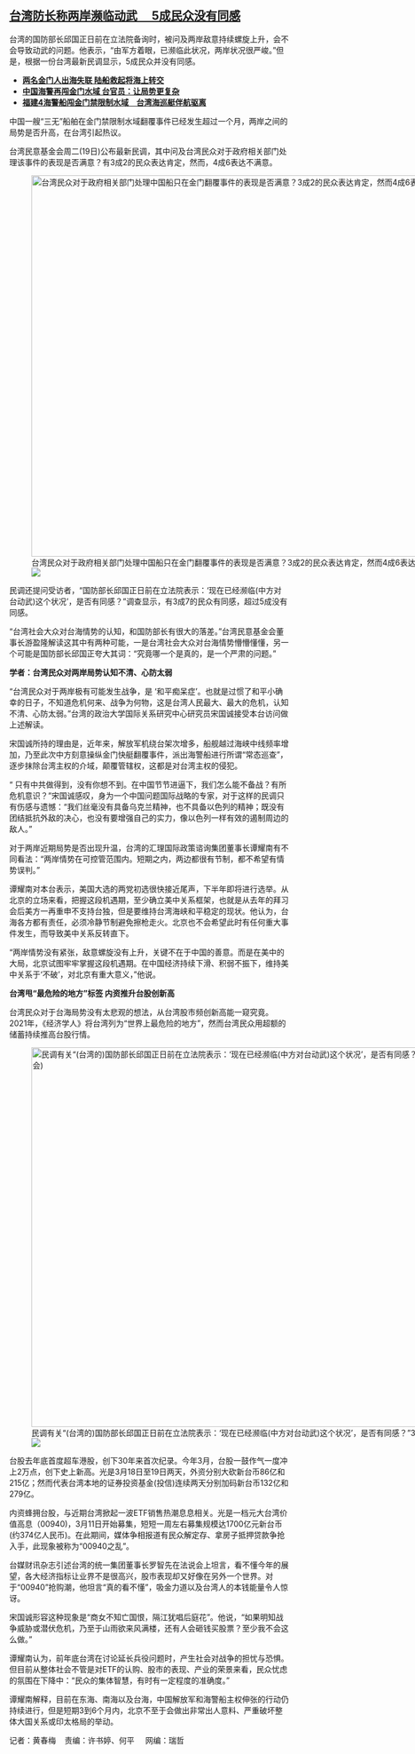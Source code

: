 <!--1710861180000-->
[台湾防长称两岸濒临动武 　5成民众没有同感](https://www.rfa.org/mandarin/yataibaodao/gangtai/hcm1-03192024084433.html)
------

<p>台湾的国防部长邱国正日前在立法院备询时，被问及两岸敌意持续螺旋上升，会不会导致动武的问题。他表示，“由军方着眼，已濒临此状况，两岸状况很严峻。”但是，根据一份台湾最新民调显示，5成民众并没有同感。</p><ul><li><strong><span class="result-title"> <a class="state-published" href="https://www.rfa.org/mandarin/Xinwen/cmh1-03172024232713.html">两名金门人出海失联 陆船救起将海上转交</a> </span></strong></li><li><strong><span class="result-title"><a class="state-published" href="https://www.rfa.org/mandarin/Xinwen/6-03162024170454.html">中国海警再闯金门水域 台官员：让局势更复杂</a></span></strong></li><li><span class="result-title"> <a class="state-published" href="https://www.rfa.org/mandarin/Xinwen/2-03152024112938.html"><strong>福建4海警船闯金门禁限制水域　台湾海巡艇伴航驱离</strong></a> </span></li></ul><p>中国一艘“三无”船舶在金门禁限制水域翻覆事件已经发生超过一个月，两岸之间的局势是否升高，在台湾引起热议。</p><p>台湾民意基金会周二(19日)公布最新民调，其中问及台湾民众对于政府相关部门处理该事件的表现是否满意？有3成2的民众表达肯定，然而，4成6表达不满意。</p><p><figure class="image-richtext image-inline captioned" style="width:1070px;"><img alt="台湾民众对于政府相关部门处理中国船只在金门翻覆事件的表现是否满意？3成2的民众表达肯定，然而4成6表达不满意。(图源：台湾民意基金会)" height="687" src="https://www.rfa.org/mandarin/yataibaodao/gangtai/hcm1-03192024084433.html/91d195807ffb89866c118abf.jpg/@@images/9963a85b-9fd7-4e70-b4e3-6d1301815536.jpeg" title="金門翻覆民調.jpg" width="1070"/><figcaption class="image-caption">台湾民众对于政府相关部门处理中国船只在金门翻覆事件的表现是否满意？3成2的民众表达肯定，然而4成6表达不满意。(图源：台湾民意基金会)</figcaption><small></small><div id="zoomattribute"><a data-caption="台湾民众对于政府相关部门处理中国船只在金门翻覆事件的表现是否满意？3成2的民众表达肯定，然而4成6表达不满意。(图源：台湾民意基金会)" data-fancybox="" href="https://www.rfa.org/mandarin/yataibaodao/gangtai/hcm1-03192024084433.html/91d195807ffb89866c118abf.jpg" id="single_image" title="台湾民众对于政府相关部门处理中国船只在金门翻覆事件的表现是否满意？3成2的民众表达肯定，然而4成6表达不满意。(图源：台湾民意基金会)"><img src="/++plone++rfa-resources/img/icon-zoom.png"/></a></div></figure></p><p>民调还提问受访者，“国防部长邱国正日前在立法院表示：‘现在已经濒临(中方对台动武)这个状况’，是否有同感？”调查显示，有3成7的民众有同感，超过5成没有同感。</p><p>“台湾社会大众对台海情势的认知，和国防部长有很大的落差。”台湾民意基金会董事长游盈隆解读这其中有两种可能，一是台湾社会大众对台海情势懵懵懂懂，另一个可能是国防部长邱国正夸大其词：“究竟哪一个是真的，是一个严肃的问题。”</p><p><strong>学者：台湾民众对两岸局势认知不清、心防太弱</strong></p><p>“台湾民众对于两岸极有可能发生战争，是 ‘和平痴呆症’。也就是过惯了和平小确幸的日子，不知道危机何来、战争为何物，这是台湾人民最大、最大的危机，认知不清、心防太弱。”台湾的政治大学国际关系研究中心研究员宋国诚接受本台访问做上述解读。</p><p>宋国诚所持的理由是，近年来，解放军机绕台架次增多，船舰越过海峡中线频率增加，乃至此次中方刻意操纵金门快艇翻覆事件，派出海警船进行所谓“常态巡查”，逐步抹除台湾主权的介域，颠覆管辖权，这都是对台湾主权的侵犯。</p><p>“ 只有中共做得到，没有你想不到。在中国节节进逼下，我们怎么能不备战？有所危机意识？”宋国诚感叹，身为一个中国问题国际战略的专家，对于这样的民调只有伤感与遗憾：“我们丝毫没有具备乌克兰精神，也不具备以色列的精神；既没有团结抵抗外敌的决心，也没有要增强自己的实力，像以色列一样有效的遏制周边的敌人。”</p><p>对于两岸近期局势是否出现升温，台湾的汇理国际政策谘询集团董事长谭耀南有不同看法：“两岸情势在可控管范围内。短期之内，两边都很有节制，都不希望有情势误判。”</p><p>谭耀南对本台表示，美国大选的两党初选很快接近尾声，下半年即将进行选举。从北京的立场来看，把握这段机遇期，至少确立美中关系框架，也就是从去年的拜习会后美方一再重申不支持台独，但是要维持台湾海峡和平稳定的现状。他认为，台海各方都有责任，必须冷静节制避免擦枪走火。北京也不会希望此时有任何重大事件发生，而导致美中关系反转直下。</p><p>“两岸情势没有紧张，敌意螺旋没有上升，关键不在于中国的善意。而是在美中的大局，北京试图牢牢掌握这段机遇期。在中国经济持续下滑、积弱不振下，维持美中关系于‘不破’，对北京有重大意义，”他说。</p><p><strong>台湾甩“最危险的地方”标签 内资推升台股创新高</strong></p><p>台湾民众对于台海局势没有太悲观的想法，从台湾股市频创新高能一窥究竟。2021年，《经济学人》将台湾列为“世界上最危险的地方”，然而台湾民众用超额的储蓄持续推高台股行情。</p><p><figure class="image-richtext image-inline captioned" style="width:1051px;"><img alt="民调有关“(台湾的)国防部长邱国正日前在立法院表示：‘现在已经濒临(中方对台动武)这个状况’，是否有同感？”3成7民众有同感，超过5成没有。(图源：台湾民意基金会)" height="684" src="https://www.rfa.org/mandarin/yataibaodao/gangtai/hcm1-03192024084433.html/90b1570b6b636c118abf.jpg/@@images/406bc9ee-db28-4770-936d-759edd65c24b.jpeg" title="邱國正民調.jpg" width="1051"/><figcaption class="image-caption">民调有关“(台湾的)国防部长邱国正日前在立法院表示：‘现在已经濒临(中方对台动武)这个状况’，是否有同感？”3成7民众有同感，超过5成没有。(图源：台湾民意基金会)</figcaption><small></small><div id="zoomattribute"><a data-caption="民调有关“(台湾的)国防部长邱国正日前在立法院表示：‘现在已经濒临(中方对台动武)这个状况’，是否有同感？”3成7民众有同感，超过5成没有。(图源：台湾民意基金会)" data-fancybox="" href="https://www.rfa.org/mandarin/yataibaodao/gangtai/hcm1-03192024084433.html/90b1570b6b636c118abf.jpg" id="single_image" title="民调有关“(台湾的)国防部长邱国正日前在立法院表示：‘现在已经濒临(中方对台动武)这个状况’，是否有同感？”3成7民众有同感，超过5成没有。(图源：台湾民意基金会)"><img src="/++plone++rfa-resources/img/icon-zoom.png"/></a></div></figure></p><p>台股去年底首度超车港股，创下30年来首次纪录。今年3月，台股一鼓作气一度冲上2万点，创下史上新高。光是3月18日至19日两天，外资分别大砍新台币86亿和215亿；然而代表台湾本地的证券投资基金(投信)连续两天分别加码新台币132亿和279亿。</p><p>内资蜂拥台股，与近期台湾掀起一波ETF销售热潮息息相关。光是一档元大台湾价值高息（00940)，3月11日开始募集，短短一周左右募集规模达1700亿元新台币(约374亿人民币)。在此期间，媒体争相报道有民众解定存、拿房子抵押贷款争抢入手，此现象被称为“00940之乱”。</p><p>台媒财讯杂志引述台湾的统一集团董事长罗智先在法说会上坦言，看不懂今年的展望，各大经济指标让业界不是很高兴，股市表现却又好像在另外一个世界。对于“00940”抢购潮，他坦言“真的看不懂”，吸金力道以及台湾人的本钱能量令人惊讶。</p><p>宋国诚形容这种现象是“商女不知亡国恨，隔江犹唱后庭花”。他说，“如果明知战争威胁或潜伏危机，乃至于山雨欲来风满楼，还有人会砸钱买股票？至少我不会这么做。”</p><p>谭耀南认为，前年底台湾在讨论延长兵役问题时，产生社会对战争的担忧与恐惧。但目前从整体社会不管是对ETF的认购、股市的表现、产业的荣景来看，民众忧虑的氛围在下降中：“民众的集体智慧，有时有一定程度的准确度。”</p><p>谭耀南解释，目前在东海、南海以及台海，中国解放军和海警船主权伸张的行动仍持续进行，但是短期3到6个月内，北京不至于会做出非常出人意料、严重破坏整体大国关系或印太格局的举动。</p><p>记者：黄春梅    责编：许书婷、何平     网编：瑞哲</p>
